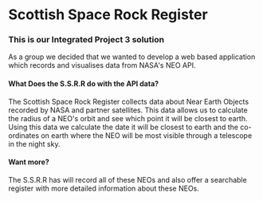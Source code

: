 # Scottish Space Rock Register

### This is our Integrated Project 3 solution
As a group we decided that we wanted to develop
a web based application which records and visualises
data from NASA's NEO API.

#### What Does the S.S.R.R do with the API data?
The Scottish Space Rock Register collects data about Near
Earth Objects recorded by NASA and partner satellites.
This data allows us to calculate the radius of a NEO's orbit
and see which point it will be closest to earth. Using this
data we calculate the date it will be closest to earth and
the co-ordinates on earth where the NEO will be most visible
through a telescope in the night sky.

#### Want more?
The S.S.R.R has will record all of these NEOs and also
offer a searchable register with more detailed information
about these NEOs. 
